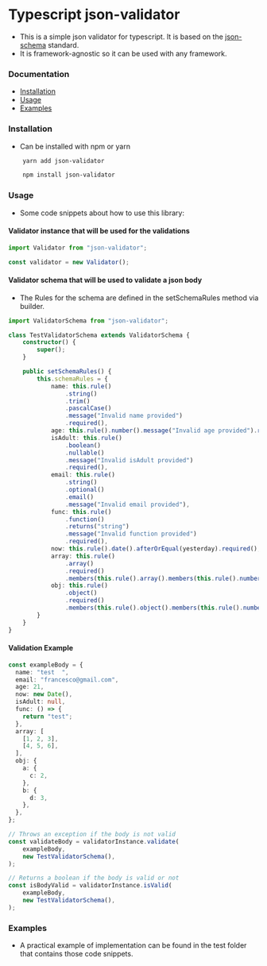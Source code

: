 # Typescript json-validator

- This is a simple json validator for typescript. It is based on the [json-schema](https://json-schema.org/) standard.
- It is framework-agnostic so it can be used with any framework.

### Documentation

- [Installation](#installation)
- [Usage](#usage)
- [Examples](#examples)

### Installation

- Can be installed with npm or yarn

```bash
    yarn add json-validator
```

```bash
    npm install json-validator
```
  
### Usage

- Some code snippets about how to use this library:

#### Validator instance that will be used for the validations
```typescript
import Validator from "json-validator";

const validator = new Validator();
```

#### Validator schema that will be used to validate a json body

- The Rules for the schema are defined in the setSchemaRules method via builder.
```typescript
import ValidatorSchema from "json-validator";

class TestValidatorSchema extends ValidatorSchema {
    constructor() {
        super();
    }

    public setSchemaRules() {
        this.schemaRules = {
            name: this.rule()
                .string()
                .trim()
                .pascalCase()
                .message("Invalid name provided")
                .required(),
            age: this.rule().number().message("Invalid age provided").required(),
            isAdult: this.rule()
                .boolean()
                .nullable()
                .message("Invalid isAdult provided")
                .required(),
            email: this.rule()
                .string()
                .optional()
                .email()
                .message("Invalid email provided"),
            func: this.rule()
                .function()
                .returns("string")
                .message("Invalid function provided")
                .required(),
            now: this.rule().date().afterOrEqual(yesterday).required(),
            array: this.rule()
                .array()
                .required()
                .members(this.rule().array().members(this.rule().number())),
            obj: this.rule()
                .object()
                .required()
                .members(this.rule().object().members(this.rule().number())),
        }
    }
}
```

#### Validation Example

```typescript
const exampleBody = {
  name: "test  ",
  email: "francesco@gmail.com",
  age: 21,
  now: new Date(),
  isAdult: null,
  func: () => {
    return "test";
  },
  array: [
    [1, 2, 3],
    [4, 5, 6],
  ],
  obj: {
    a: {
      c: 2,
    },
    b: {
      d: 3,
    },
  },
};

// Throws an exception if the body is not valid
const validateBody = validatorInstance.validate(
    exampleBody,
    new TestValidatorSchema(),
);

// Returns a boolean if the body is valid or not
const isBodyValid = validatorInstance.isValid(
    exampleBody,
    new TestValidatorSchema(),
);
```

### Examples

- A practical example of implementation can be found in the test folder that contains those code snippets.


